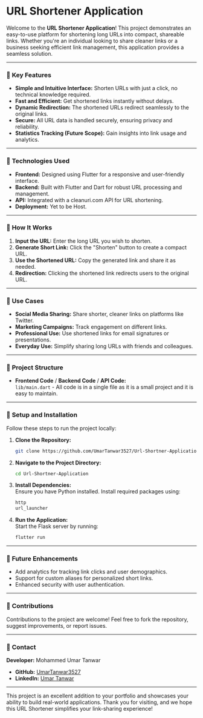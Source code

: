 # URL Shortener Application

Welcome to the **URL Shortener Application**! This project demonstrates an easy-to-use platform for shortening long URLs into compact, shareable links. Whether you're an individual looking to share cleaner links or a business seeking efficient link management, this application provides a seamless solution.

---

### 📌 **Key Features**

- **Simple and Intuitive Interface:** Shorten URLs with just a click, no technical knowledge required.  
- **Fast and Efficient:** Get shortened links instantly without delays.  
- **Dynamic Redirection:** The shortened URLs redirect seamlessly to the original links.  
- **Secure:** All URL data is handled securely, ensuring privacy and reliability.  
- **Statistics Tracking (Future Scope):** Gain insights into link usage and analytics.  

---

### 🔧 **Technologies Used**

- **Frontend:** Designed using Flutter for a responsive and user-friendly interface.  
- **Backend:** Built with Flutter and Dart for robust URL processing and management.  
- **API:** Integrated with a cleanuri.com API for URL shortening.  
- **Deployment:** Yet to be Host.  

---

### 🚀 **How It Works**

1. **Input the URL:** Enter the long URL you wish to shorten.  
2. **Generate Short Link:** Click the "Shorten" button to create a compact URL.  
3. **Use the Shortened URL:** Copy the generated link and share it as needed.  
4. **Redirection:** Clicking the shortened link redirects users to the original URL.  

---

### 💼 **Use Cases**

- **Social Media Sharing:** Share shorter, cleaner links on platforms like Twitter.  
- **Marketing Campaigns:** Track engagement on different links.  
- **Professional Use:** Use shortened links for email signatures or presentations.  
- **Everyday Use:** Simplify sharing long URLs with friends and colleagues.  

---

### 📖 **Project Structure**

- **Frontend Code** / **Backend Code** / **API Code:**  
  `lib/main.dart` - All code is in a single file as it is a small project and it is easy to maintain.  

---

### 🔧 **Setup and Installation**

Follow these steps to run the project locally:

1. **Clone the Repository:**  
   ```bash
   git clone https://github.com/UmarTanwar3527/Url-Shortner-Application.git
   ```
2. **Navigate to the Project Directory:**  
   ```bash
   cd Url-Shortner-Application
   ```
3. **Install Dependencies:**  
   Ensure you have Python installed. Install required packages using:  
   ```bash
   http
   url_launcher
   ```
4. **Run the Application:**  
   Start the Flask server by running:  
   ```bash
   flutter run
   ```

---

### 🌟 **Future Enhancements**

- Add analytics for tracking link clicks and user demographics.  
- Support for custom aliases for personalized short links.  
- Enhanced security with user authentication.  

---

### 🤝 **Contributions**

Contributions to the project are welcome! Feel free to fork the repository, suggest improvements, or report issues.

---

### 📩 **Contact**

**Developer:** Mohammed Umar Tanwar  
- **GitHub:** [UmarTanwar3527](https://github.com/UmarTanwar3527)  
- **LinkedIn:** [Umar Tanwar](https://www.linkedin.com/in/umartanwar/)  

---

This project is an excellent addition to your portfolio and showcases your ability to build real-world applications. Thank you for visiting, and we hope this URL Shortener simplifies your link-sharing experience!
